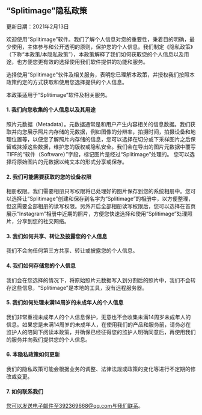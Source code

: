 ## “Splitimage”隐私政策

更新日期：2021年2月13日

欢迎使用“Splitimage”软件。我们了解个人信息对您的重要性，秉着目的明确，最少使用，主体参与和公开透明的原则，保护您的个人信息。我们制定《隐私政策》（下称“本政策/本隐私政策”），本政策解释了我们如何获取您的个人信息以及用途，也方便您更有效的选择使用我们软件提供的功能和服务。

选择使用“Splitimage”软件及相关服务，表明您已理解本政策，并授权我们按照本政策约定的方式获取和使用您选择提供的个人信息。

本政策适用于“Splitimage”软件及相关服务。

#### 1. 我们向您收集的个人信息以及其用途

照片元数据（Metadata）。元数据通常是和用户产生内容相关的信息数据。我们获取并向您展示照片内存储的元数据，例如图像的分辨率，拍摄时间，拍摄设备和地理位置等，以便您了解照片内存储的信息，您可以选择在切分或下采样图片之后保留或抹掉这些数据，维护您的版权或隐私安全。我们会在导出的图片元数据中覆写TIFF的“软件（Software）”字段，标记图片是经过“Splitimage”处理的。 您可以选择将原始图片的元数据以纯文本的形式分享或保存。

#### 2. 我们可能需要获取的您的设备权限

相册权限。我们需要相册只写权限将已处理好的图片保存到您的系统相册中。您可以选择让“Splitimage”创建和保存到名字为“Splitimage”的相册中，以方便整理，但这需要全部相册的读写权限。另外开启全部相册读写权限后，您可以选择在首页展示“Instagram”相册中近期的照片，方便您快速选择和使用“Splitimage”处理照片，分享到您的社交网络。

#### 3. 我们如何共享、转让及披露您的个人信息

我们不会向任何第三方共享、转让或披露您的个人信息。

#### 4. 我们如何存储您的个人信息

我们会在您选择的情况下，将原始照片元数据写入到分割后的照片中，我们不会转存这些信息，“Splitimage”是本地的工具，没有远程服务器。

#### 5. 我们如何处理未满14周岁的未成年人的个人信息

我们非常重视未成年人的个人信息保护，无意也不会收集未满14周岁未成年人的信息。如果您是未满14周岁的未成年人，在使用我们的产品和服务前，请务必在监护人的陪同下阅读本政策，并确保已经征得您的监护人明确同意后，再使用我们的服务并向我们提供您的个人信息。

#### 6. 本隐私政策如何更新

我们的隐私政策可能会根据业务的调整、法律法规或政策的变化等进行不定期的修改或变更。

#### 7. 如何联系我们

您可以发送电子邮件至392369668@qq.com与我们联系。


